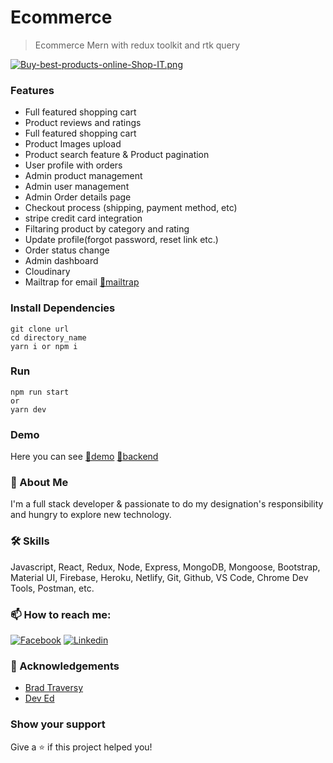 # Ecommerce

> Ecommerce Mern with redux toolkit and rtk query

[![Buy-best-products-online-Shop-IT.png](https://i.postimg.cc/rFsKGWQ4/Buy-best-products-online-Shop-IT.png)](https://postimg.cc/BXWS48WZ)

### Features

- Full featured shopping cart
- Product reviews and ratings
- Full featured shopping cart
- Product Images upload
- Product search feature & Product pagination
- User profile with orders
- Admin product management
- Admin user management
- Admin Order details page
- Checkout process (shipping, payment method, etc)
- stripe credit card integration
- Filtaring product by category and rating
- Update profile(forgot password, reset link etc.)
- Order status change
- Admin dashboard
- Cloudinary
- Mailtrap for email [:link:mailtrap](https://mailtrap.io/)

### Install Dependencies

```
git clone url
cd directory_name
yarn i or npm i

```

### Run

```
npm run start
or
yarn dev
```

### Demo

Here you can see [:link:demo](https://sparkling-lamington-22b363.netlify.app/) [:link:backend](https://ecommerce-backend-production-42b6.up.railway.app/api/v1/products)

### 🚀 About Me

I'm a full stack developer & passionate to do my designation's responsibility and hungry to explore new technology.

### 🛠 Skills

Javascript, React, Redux, Node, Express, MongoDB, Mongoose, Bootstrap, Material UI, Firebase, Heroku, Netlify, Git, Github, VS Code, Chrome Dev Tools, Postman, etc.

### 📫 How to reach me:

[![Facebook](https://img.shields.io/badge/Facebook-1877F2?style=for-the-badge&logo=facebook&logoColor=white)](https://www.facebook.com/profile.php?id=100007513814577)
[![Linkedin](https://img.shields.io/badge/LinkedIn-0077B5?style=for-the-badge&logo=linkedin&logoColor=white)](https://www.linkedin.com/in/noor-mohammad-a39415218/)

### 🙏 Acknowledgements

- [Brad Traversy](https://www.youtube.com/watch?v=mvfsC66xqj0&ab_channel=TraversyMedia)
- [Dev Ed](https://www.youtube.com/channel/UClb90NQQcskPUGDIXsQEz5Q)


### Show your support
Give a ⭐️ if this project helped you!


